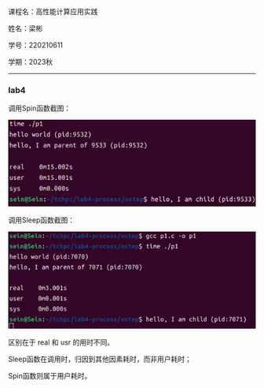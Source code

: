 课程名：高性能计算应用实践

姓名：梁彬

学号：220210611

学期：2023秋

----

### lab4

调用Spin函数截图：

![](https://github.com/lb2003/hpc/blob/main/lab4/1.png)

调用Sleep函数截图：

![](https://github.com/lb2003/hpc/blob/main/lab4/2.png)

区别在于 real 和 usr 的用时不同。

Sleep函数在调用时，归因到其他因素耗时，而非用户耗时；

Spin函数则属于用户耗时。


